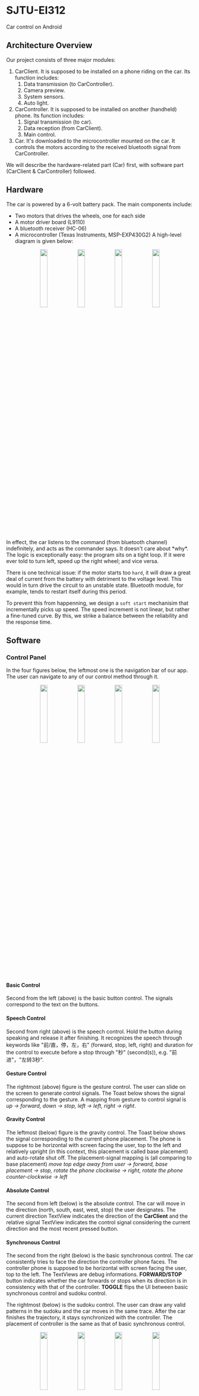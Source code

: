 # SJTU-EI312
Car control on Android
## Architecture Overview
Our project consists of three major modules: 

1. CarClient. It is supposed to be installed on a phone riding on the car. Its function includes:
	1. Data transmission (to CarController).
	2. Camera preview.
	3. System sensors.
	4. Auto light.
2. CarController. It is supposed to be installed on another (handheld) phone. Its function includes:
	1. Signal transmission (to car).
	2. Data reception (from CarClient).
	3. Main control.
3. Car. It's downloaded to the microcontroller mounted on the car. It controls the motors according to the received bluetooth signal from CarController.

We will describe the hardware-related part (Car) first, with software part (CarClient & CarController) followed.

## Hardware
The car is powered by a 6-volt battery pack. The main components include:
- Two motors that drives the wheels, one for each side
- A motor driver board (L9110)
- A bluetooth receiver (HC-06)
- A microcontroller (Texas Instruments, MSP-EXP430G2)
A high-level diagram is given below:
<div align="center">
    <img src="./figs/hardware.png" width="20%"/><img src="./figs/basic_control.png" width="20%" /><img src="./figs/speech_control.png" width="20%" /><img src="./figs/gesture_control.png" width="20%"/>
</div>
In effect, the car listens to the command (from bluetooth channel) indefinitely, and acts as the commander says. It doesn't care about *why*. The logic is exceptionally easy: the program sits on a tight loop. If it were ever told to turn left, speed up the right wheel; and vice versa.

There is one technical issue: if the motor starts too `hard`, it will draw a great deal of current from the battery with detriment to the voltage level. This would in turn drive the circuit to an unstable state. Bluetooth module, for example, tends to restart itself during this period.

To prevent this from happenning, we design a `soft start` mechanisim that incrementally picks up speed. The speed increment is not linear, but rather a fine-tuned curve. By this, we strike a balance between the reliability and the response time.

## Software
### Control Panel
In the four figures below, the leftmost one is the navigation bar of our app. The user can navigate to any of our control method through it.
<div align="center">
    <img src="./figs/menu.png" width="20%"/><img src="./figs/basic_control.png" width="20%" /><img src="./figs/speech_control.png" width="20%" /><img src="./figs/gesture_control.png" width="20%"/>
</div>

#### Basic Control
Second from the left (above) is the basic button control. The signals correspond to the text on the buttons.
#### Speech Control
Second from right (above) is the speech control. Hold the button during speaking and release it after finishing. It recognizes the speech through keywords like "前/直，停，左，右" (forward, stop, left, right) and duration for the control to execute before a stop through "秒" (second(s)), e.g. "前进"，"左转3秒".
#### Gesture Control
The rightmost (above) figure is the gesture control. The user can slide on the screen to generate control signals. The Toast below shows the signal corresponding to the gesture. A mapping from gesture to control signal is *up -> forward, down -> stop, left -> left, right -> right*.
#### Gravity Control
The leftmost (below) figure is the gravity control. The Toast below shows the signal corresponding to the current phone placement. The phone is suppose to be horizontal with screen facing the user, top to the left and relatively upright (in this context, this placement is called base placement) and auto-rotate shut off. The placement-signal mapping is (all comparing to base placement) *move top edge away from user -> forward, base placement -> stop, rotate the phone clockwise -> right, rotate the phone counter-clockwise -> left*
#### Absolute Control
The second from left (below) is the absolute control. The car will move in the direction (north, south, east, west, stop) the user designates. The current direction TextView indicates the direction of the **CarClient** and the relative signal TextView indicates the control signal considering the current direction and the most recent pressed button.
#### Synchronous Control
The second from the right (below) is the basic synchronous control. The car consistently tries to face the direction the controller phone faces. The controller phone is supposed to be horizontal with screen facing the user, top to the left. The TextViews are debug informations. **FORWARD/STOP** button indicates whether the car forwards or stops when its direction is in consistency with that of the controller. **TOGGLE** flips the UI between basic synchronous control and sudoku control.

The rightmost (below) is the sudoku control. The user can draw any valid patterns in the sudoku and the car moves in the same trace. After the car finishes the trajectory, it stays synchronized with the controller. The placement of controller is the same as that of basic synchronous control.
<div align="center">
    <img src="./figs/gravity_control.png" width="20%" style="display: inline-block"/><img src="./figs/absolute_control.png" width="20%" style="display: inline-block"/><img src="./figs/synchronous_control.png" width="20%" style="display: inline-block"/><img src="./figs/draw_control.png" width="20%" style="display: inline-block"/>
</div>

## Code Structure
### `DirectionSensor` Module
This module implements `SensorEventListener` and is used in absolute, synchronous control in CarController and main activity in CarClient. In `onSensorChanged` method, first use the values of accelerometer and magnetic field sensors to get the orientation including azimuth, pitch and roll (see detailed information in android [doc](https://developer.android.com/reference/android/hardware/SensorManager.html#getOrientation(float[],%20float[]))), then followed by an abstract method `processDataOrSendSignal` for other specific logic on instantiating. In addition, the class provides `registerSensors` and `unregisterSensor` methods to control the usage of sensors in order to save power when it is not needed.

### `CarClient.WifiClient` Module
It manages the wifi-direct connection with CarController. It starts peer discovery and listens to potential peers nearby. It will accept the connection request sent from the CarController. Then, it consults the IP address of the CarController and sets up a UDP socket for later transmission.

### `CarClient.CameraPreview` Module
It manages the camera on the device. Specifically, it retrieves the preview picture, displays it on screen, transforms it to a UDP packet, and sends it to CarController by calling `WifiClient` module.

### `CarClient.LightSensor` Module
This module implements `SensorEventListener` and is used in main activity in CarClient. In `onSensorChanged` method, it checks the ambient illuminance and whether light is on and call abstract methods `lightOn`/`lightOff` according to the situation. These two methods ought to be abstracted because the `CameraPreview` module occupies the camera all the time and others cannot control the flashlight, thus the logic of turning on/off light has to be implemented by the `CameraPreview` module. Likewise, this class has `registerSensor` and `unregisterSensor` methods.

### `CarClient.MainActivity`
There are four buttons on the layout. One for WiFi Direct connect, one for WiFi Direct disconnect, one for turning on/off direction sensor and one for turning on light sensor. Next to the sensor switch buttons are their status, i.e. on/off along with the values if the sensor is on. Below is the view of the camera.

### `Bluetooth` module
This module manages the bluetooth connection with the Car. It also provides an interface to send command to the Car.

### `CarController.WifiServer` and `CarController.WifiServerThread`
This is the counterpart of `CarClient.WifiClient`. It manages wifi-direct connection with the CarClient. First, it starts peer discovery and sends a connection request if the CarClient is within reach. (It checks the identity by MAC address.) After the CarClient accepts the request, a group is formed and a UDP socket is established. Then, WifiServerThread is put to run indefinitely. It checks if there's incoming packets from CarClient and, if any, unpacks it and dispatches the data by intent.

### `CarController.BasicFragment`
This fragment draws four simple buttons *stop*, *forward*, *left* and *right*. When any of them is pressed, corresponding command is sent to the Car through bluetooth channel.

### `CarController.SpeechFragment` and `CarController.Speech` module
This module invokes the speech recognition serivce embedded in HUAWEI models. It collects the speech data when the user holds a button in the fragment, and uploads the recording to a cloud server when the button is released. The recognition result is pushed back (as an array of strings) and notifies the module by a callback function `onResults`. Then, an intent is sent to inform the fragment where the speech contents wiil be processed.

### `CarController.GestureFragment`
The logic is implemented in a `gesture_detector` which is an instance of `GestureDetector` with `onFling` method overridden. First define a `LEAST_DISLACEMENT`, any gesture whose displacements on both axis smaller than this value is considered invalid. Then compare the absolute displacement on two axis and determine it is a horizontal or a vertical move. At last, determine the sign of displacement on the major axis to figure out the actual gesture.

### `CarController.GravityFragemnt`
Use a `direction_sensor` which is an instance of `DirectionSensor` to get the orientation, in particular pitch and roll of the device, interpret the current placement and send signal accordingly.

### `CarController.AbsoluteFragment`
Use an `onOrientationArrive` which is an instance of `BroadcastReceiver` to get the azimuth of the **CarClient** and compute the angle between the current client direction and user designated direction (north, south, east, west) and send turning signal until the two directions meet.

### `CarController.SynchronousFragment`
Use both a `direction_sensor` and an `onOrientationArrive` to measure the azimuth of **CarController** and **CarClient** respectively and compute the angle between the two devices and send signal to the client to turn. And an attribute named `default_control` holds the default control *0 -> stop, 1 -> forward* when the two devices are synchronized, i.e. in parallel with each other.

### `CarController.TraceDrawer` Module
This is a subclass of `View`. The user is allowed to draw valid patterns on the canvas. After moving hand up from screen, it is considered as finishing drawing and the controller decodes the visited nodes sequence into a control sequence (including the control signal (forward, stop, left, right), moving distance (if control signal is forward) and turning degrees (if control signal is left/right)) and send it to the client. The plotting scale is controlled by a constant attribute `UNIT_DISTANCE`. 
 